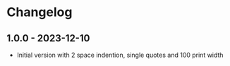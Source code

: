 # Changelog

## 1.0.0 - 2023-12-10

- Initial version with 2 space indention, single quotes and 100 print width
